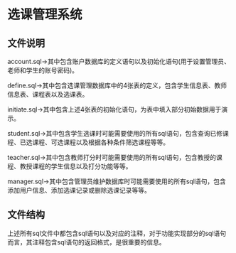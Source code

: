 # 选课管理系统

## 文件说明

account.sql->其中包含账户数据库的定义语句以及初始化语句(用于设置管理员、老师和学生的账号密码)。

define.sql->其中包含选课管理数据库中的4张表的定义，包含学生信息表、教师信息表、课程表以及选课表。

initiate.sql->其中包含上述4张表的初始化语句，为表中填入部分初始数据用于演示。

student.sql->其中包含学生选课时可能需要使用的所有sql语句，包含查询已修课程、已选课程、可选课程以及根据各种条件筛选课程等等。

teacher.sql->其中包含教师打分时可能需要使用的所有sql语句，包含教授的课程、教授课程的学生信息以及打分功能等等。

manager.sql->其中包含管理员维护数据库时可能需要使用的所有sql语句，包含添加用户信息、添加选课记录或删除选课记录等等。

## 文件结构

上述所有sql文件中都包含sql语句以及对应的注释，对于功能实现部分的sql语句而言，其注释包含sql语句的返回格式，是很重要的信息。